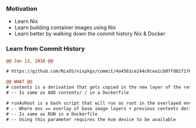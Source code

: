 ### Motivation
- Learn Nix
- Learn building container images using Nix
- Learn better by walking down the commit history Nix & Docker

### Learn from Commit History

```diff
@@ Jan 13, 2016 @@

# https://github.com/NixOS/nixpkgs/commit/4a4561ce244c0cea1cb07fd02f176b11f094f570

@@ WHAT @@
# contents is a derivation that gets copied in the new layer of the resulting image
# -- Is same as ADD contents/ / in a Dockerfile

# runAsRoot is a bash script that will run as root in the overlayed environment
# -- Where env == overlay of base image layers + previous contents derivation + new resulting layer
# -- Is same as RUN in a Dockerfile
# -- Using this parameter requires the kvm device to be available

```
